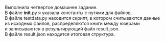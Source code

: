 Выполнила четвертое домашнее задание.  
В файле __init__.py я указала константы с путями для файлов.  
В файле testdata.py находится скрипт, в котором считываются данные из исходных файлов, распределяются книги между юзерами   
и записываются в результирующий файл result.json.  
В файле result.json находится итоговая структура.  
